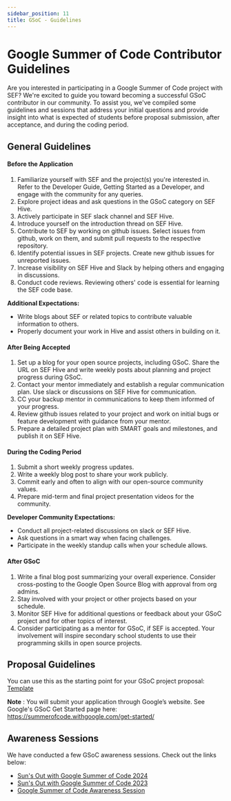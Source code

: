 ```yaml
---
sidebar_position: 11
title: GSoC - Guidelines
---
```


# Google Summer of Code Contributor Guidelines

Are you interested in participating in a Google Summer of Code project with SEF? We're excited to guide you toward becoming a successful GSoC contributor in our community. To assist you, we've compiled some guidelines and sessions that address your initial questions and provide insight into what is expected of students before proposal submission, after acceptance, and during the coding period.
## General Guidelines

#### Before the Application
1. Familiarize yourself with SEF and the project(s) you're interested in. Refer to the Developer Guide, Getting Started as a Developer, and engage with the community for any queries.
2. Explore project ideas and ask questions in the GSoC category on SEF Hive.
3. Actively participate in SEF slack channel and SEF Hive.
4. Introduce yourself on the introduction thread on SEF Hive.
5. Contribute to SEF by working on github issues. Select issues from github, work on them, and submit pull requests to the respective repository.
6. Identify potential issues in SEF projects. Create new github issues for unreported issues.
7. Increase visibility on SEF Hive and Slack by helping others and engaging in discussions.
8. Conduct code reviews. Reviewing others' code is essential for learning the SEF code base.

**Additional Expectations:**
- Write blogs about SEF or related topics to contribute valuable information to others.
- Properly document your work in Hive and assist others in building on it.

#### After Being Accepted
1. Set up a blog for your open source projects, including GSoC. Share the URL on SEF Hive and write weekly posts about planning and project progress during GSoC.
2. Contact your mentor immediately and establish a regular communication plan. Use slack or discussions on SEF Hive for communication.
3. CC your backup mentor in communications to keep them informed of your progress.
4. Review github issues related to your project and work on initial bugs or feature development with guidance from your mentor.
5. Prepare a detailed project plan with SMART goals and milestones, and publish it on SEF Hive.

#### During the Coding Period
1. Submit a short weekly progress updates.
2. Write a weekly blog post to share your work publicly.
3. Commit early and often to align with our open-source community values.
4. Prepare mid-term and final project presentation videos for the community.

**Developer Community Expectations:**
- Conduct all project-related discussions on slack or SEF Hive.
- Ask questions in a smart way when facing challenges.
- Participate in the weekly standup calls when your schedule allows.

#### After GSoC
1. Write a final blog post summarizing your overall experience. Consider cross-posting to the Google Open Source Blog with approval from org admins.
2. Stay involved with your project or other projects based on your schedule.
3. Monitor SEF Hive for additional questions or feedback about your GSoC project and for other topics of interest.
4. Consider participating as a mentor for GSoC, if SEF is accepted. Your involvement will inspire secondary school students to use their programming skills in open source projects.

## Proposal Guidelines

You can use this as the starting point for your GSoC project proposal: [Template](https://docs.google.com/document/d/1MOQBVROS8vDh1tPg3pnxvhlYVSa9asw7Kc0B8hAnEPQ/edit?usp=sharing)

**Note** : You will submit your application through Google’s website. See Google's GSoC Get Started page here: https://summerofcode.withgoogle.com/get-started/

## Awareness Sessions
We have conducted a few GSoC awareness sessions. Check out the links below:

- [Sun's Out with Google Summer of Code 2024](https://www.youtube.com/live/o6rBv_5FfPo?si=CQCPvymFVX51q2DK)
- [Sun's Out with Google Summer of Code 2023](https://www.youtube.com/live/2hFRHc_zNvU?si=uYzptEE-b_MU3tpu)
- [Google Summer of Code Awareness Session](https://youtu.be/cso2YTD3z3s?si=nrmcT8hDKR-iwXTj)

